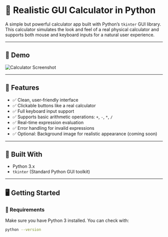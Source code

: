 # 🧮 Realistic GUI Calculator in Python

A simple but powerful calculator app built with Python’s `tkinter` GUI library. This calculator simulates the look and feel of a real physical calculator and supports both mouse and keyboard inputs for a natural user experience.

---

## 📸 Demo

![Calculator Screenshot](screenshot.png) <!-- Replace with actual image if you have one -->

---

## 🚀 Features

- ✅ Clean, user-friendly interface
- ✅ Clickable buttons like a real calculator
- ✅ Full keyboard input support
- ✅ Supports basic arithmetic operations: `+`, `-`, `*`, `/`
- ✅ Real-time expression evaluation
- ✅ Error handling for invalid expressions
- ✅ Optional: Background image for realistic appearance (coming soon)

---

## 🧰 Built With

- Python 3.x
- `tkinter` (Standard Python GUI toolkit)

---

## 🖥️ Getting Started

### 🔧 Requirements

Make sure you have Python 3 installed. You can check with:

```bash
python --version
